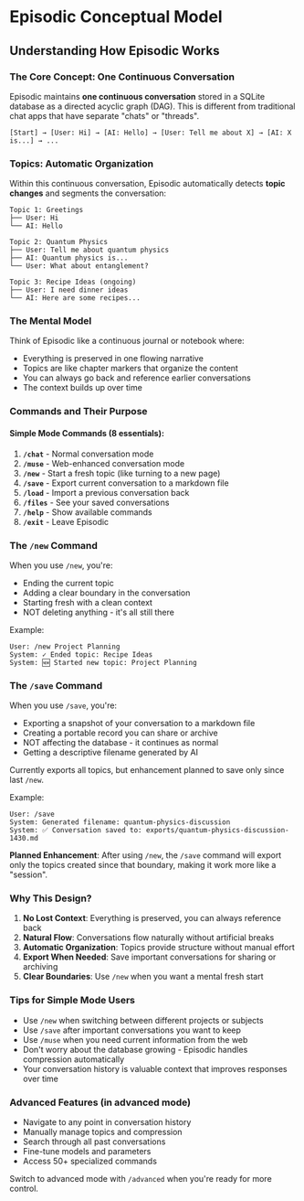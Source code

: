 # Episodic Conceptual Model

## Understanding How Episodic Works

### The Core Concept: One Continuous Conversation

Episodic maintains **one continuous conversation** stored in a SQLite database as a directed acyclic graph (DAG). This is different from traditional chat apps that have separate "chats" or "threads".

```
[Start] → [User: Hi] → [AI: Hello] → [User: Tell me about X] → [AI: X is...] → ...
```

### Topics: Automatic Organization

Within this continuous conversation, Episodic automatically detects **topic changes** and segments the conversation:

```
Topic 1: Greetings
├── User: Hi
└── AI: Hello

Topic 2: Quantum Physics  
├── User: Tell me about quantum physics
├── AI: Quantum physics is...
└── User: What about entanglement?

Topic 3: Recipe Ideas (ongoing)
├── User: I need dinner ideas
└── AI: Here are some recipes...
```

### The Mental Model

Think of Episodic like a continuous journal or notebook where:
- Everything is preserved in one flowing narrative
- Topics are like chapter markers that organize the content
- You can always go back and reference earlier conversations
- The context builds up over time

### Commands and Their Purpose

#### Simple Mode Commands (8 essentials):

1. **`/chat`** - Normal conversation mode
2. **`/muse`** - Web-enhanced conversation mode
3. **`/new`** - Start a fresh topic (like turning to a new page)
4. **`/save`** - Export current conversation to a markdown file
5. **`/load`** - Import a previous conversation back
6. **`/files`** - See your saved conversations
7. **`/help`** - Show available commands
8. **`/exit`** - Leave Episodic

### The `/new` Command

When you use `/new`, you're:
- Ending the current topic
- Adding a clear boundary in the conversation
- Starting fresh with a clean context
- NOT deleting anything - it's all still there

Example:
```
User: /new Project Planning
System: ✓ Ended topic: Recipe Ideas
System: 🆕 Started new topic: Project Planning
```

### The `/save` Command

When you use `/save`, you're:
- Exporting a snapshot of your conversation to a markdown file
- Creating a portable record you can share or archive
- NOT affecting the database - it continues as normal
- Getting a descriptive filename generated by AI

Currently exports all topics, but enhancement planned to save only since last `/new`.

Example:
```
User: /save
System: Generated filename: quantum-physics-discussion
System: ✅ Conversation saved to: exports/quantum-physics-discussion-1430.md
```

**Planned Enhancement**: After using `/new`, the `/save` command will export only the topics created since that boundary, making it work more like a "session".

### Why This Design?

1. **No Lost Context**: Everything is preserved, you can always reference back
2. **Natural Flow**: Conversations flow naturally without artificial breaks
3. **Automatic Organization**: Topics provide structure without manual effort
4. **Export When Needed**: Save important conversations for sharing or archiving
5. **Clear Boundaries**: Use `/new` when you want a mental fresh start

### Tips for Simple Mode Users

- Use `/new` when switching between different projects or subjects
- Use `/save` after important conversations you want to keep
- Use `/muse` when you need current information from the web
- Don't worry about the database growing - Episodic handles compression automatically
- Your conversation history is valuable context that improves responses over time

### Advanced Features (in advanced mode)

- Navigate to any point in conversation history
- Manually manage topics and compression
- Search through all past conversations
- Fine-tune models and parameters
- Access 50+ specialized commands

Switch to advanced mode with `/advanced` when you're ready for more control.